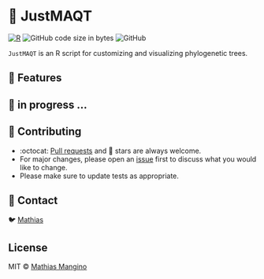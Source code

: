 # :tanabata_tree: JustMAQT

[![R](https://img.shields.io/badge/R-276DC3?style=for-the-badge&logo=R&logoColor=white&labelColor=101010)](https://www.r-project.org/about.html)
![GitHub code size in bytes](https://img.shields.io/github/languages/code-size/mathiashole/JustMAQT?style=for-the-badge&labelColor=101010&color=white)
![GitHub](https://img.shields.io/github/license/mathiashole/GScissors?color=%23179287&style=for-the-badge&logoColor=white&labelColor=101010)

`JustMAQT` is an R script for customizing and visualizing phylogenetic trees.

## :book: Features

## :hammer: in progress ...


## :sparkling_heart: Contributing

- :octocat: [Pull requests](https://github.com/mathiashole/JustMAQT/pulls) and :star2: stars are always welcome.
- For major changes, please open an [issue](https://github.com/mathiashole/JustMAQT/issues) first to discuss what you would like to change.
- Please make sure to update tests as appropriate.

## :mega: Contact

:bird: [Mathias](https://twitter.com/joaquinmangino)

## License
MIT &copy; [Mathias Mangino](https://github.com/mathiashole)